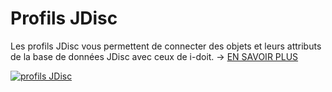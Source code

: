 # Profils JDisc

Les profils JDisc vous permettent de connecter des objets et leurs attributs de la base de données JDisc avec ceux de i-doit. → [EN SAVOIR PLUS](../../../../consolidate-data/jdisc-discovery.md)

[![profils JDisc](../../../../assets/images/en/system-administration/administration/import-and-interfaces/jdisc/2-jd.png)](../../../../assets/images/en/system-administration/administration/import-and-interfaces/jdisc/2-jd.png) 
